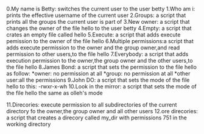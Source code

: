 0.My name is Betty:
     switches the current user to the user betty
     1.Who am i:
prints the effective username of the current user
2.Groups:
a script that prints all the groups the current user is part of
3.New owner:
a script that changes the owner of the file hello to the user betty
4.Empty:
a script that crates an empty file called hello
5.Execute:
a script that adds execute pemission to the owner of the file hello
6.Multiple permissions:a script that adds execute permission to the owner and the group owner,and read permission to other users,to the file hello
7.Everybody:
a script that adds execution permission to the owner,the group owner and the other users,to the file hello
8.James Bond:
a script that sets the permission to the file hello as follow:
*owner: no permission at all
*group: no permission at all
*other user:all the permissions
9.John DO:
a script that sets the mode of the file hello to this:
-rwxr-x-wh
10.Look in the mirror:
a script that sets the mode of the file hello the same as olleh's mode

11.Direcories:
execute permission to all subdirectories of the current directory fo the owner,the group owner and all other users
12.ore direcories:
a script that creates a direcory called my_dir with permissions 751 in the working directory

